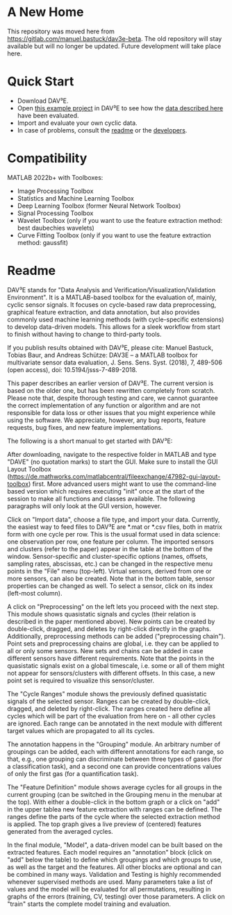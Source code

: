 # A New Home
This repository was moved here from https://gitlab.com/manuel.bastuck/dav3e-beta. The old repository will stay available but will no longer be updated. Future development will take place here.
# Quick Start
* Download DAV³E.
* Open [this example project](https://www.dropbox.com/s/p1ybuayfz6aw3mr/project_UST.zip?dl=0) in DAV³E to see how the [data described here](http://doi.org/10.5281/zenodo.1411209) have been evaluated.
* Import and evaluate your own cyclic data. 
* In case of problems, consult the [readme](#readme) or the [developers](mailto:dev@lmt.uni-saarland.de).
# Compatibility
MATLAB 2022b+ with Toolboxes:
* Image Processing Toolbox
* Statistics and Machine Learning Toolbox
* Deep Learning Toolbox (former Neural Network Toolbox)
* Signal Processing Toolbox
* Wavelet Toolbox (only if you want to use the feature extraction method: best daubechies wavelets)
* Curve Fitting Toolbox (only if you want to use the feature extraction method: gaussfit)
# Readme
DAV³E stands for "Data Analysis and Verification/Visualization/Validation Environment". It is a MATLAB-based toolbox for the evaluation of, mainly, cyclic sensor signals. It focuses on cycle-based raw data preprocessing, graphical feature extraction, and data annotation, but also provides commonly used machine learning methods (with cycle-specific extensions) to develop data-driven models. This allows for a sleek workflow from start to finish without having to change to third-party tools.

If you publish results obtained with DAV³E, please cite:
Manuel Bastuck, Tobias Baur, and Andreas Schütze: DAV3E – a MATLAB toolbox for multivariate sensor data evaluation, J. Sens. Sens. Syst. (2018), 7, 489-506 (open access), doi: 10.5194/jsss-7-489-2018.

This paper describes an earlier version of DAV³E. The current version is based on the older one, but has been rewritten completely from scratch. Please note that, despite thorough testing and care, we cannot guarantee the correct implementation of any function or algorithm and are not responsible for data loss or other issues that you might experience while using the software. We appreciate, however, any bug reports, feature requests, bug fixes, and new feature implementations.

The following is a short manual to get started with DAV³E:

After downloading, navigate to the respective folder in MATLAB and type "DAVE" (no quotation marks) to start the GUI. Make sure to install the GUI Layout Toolbox (https://de.mathworks.com/matlabcentral/fileexchange/47982-gui-layout-toolbox) first. More advanced users might want to use the command-line based version which requires executing "init" once at the start of the session to make all functions and classes available. The following paragraphs will only look at the GUI version, however.

Click on "Import data", choose a file type, and import your data. Currently, the easiest way to feed files to DAV³E are *.mat or *.csv files, both in matrix form with one cycle per row. This is the usual format used in data science: one observation per row, one feature per column. The imported sensors and clusters (refer to the paper) appear in the table at the bottom of the window. Sensor-specific and cluster-specific options (names, offsets, sampling rates, abscissas, etc.) can be changed in the respective menu points in the "File" menu (top-left). Virtual sensors, derived from one or more sensors, can also be created. Note that in the bottom table, sensor properties can be changed as well. To select a sensor, click on its index (left-most column).

A click on "Preprocessing" on the left lets you proceed with the next step. This module shows quasistatic signals and cycles (their relation is described in the paper mentioned above). New points can be created by double-click, dragged, and deletes by right-click directly in the graphs. Additionally, preprocessing methods can be added ("preprocessing chain"). Point sets and preprocessing chains are global, i.e. they can be applied to all or only some sensors. New sets and chains can be added in case different sensors have different requirements. Note that the points in the quasistatic signals exist on a global timescale, i.e. some or all of them might not appear for sensors/clusters with different offsets. In this case, a new point set is required to visualize this sensor/cluster.

The "Cycle Ranges" module shows the previously defined quasistatic signals of the selected sensor. Ranges can be created by double-click, dragged, and deleted by right-click. The ranges created here define all cycles which will be part of the evaluation from here on - all other cycles are ignored. Each range can be annotated in the next module with different target values which are propagated to all its cycles.

The annotation happens in the "Grouping" module. An arbitrary number of groupings can be added, each with different annotations for each range, so that, e.g., one grouping can discriminate between three types of gases (for a classification task), and a second one can provide concentrations values of only the first gas (for a quantification task).

The "Feature Definition" module shows average cycles for all groups in the current grouping (can be switched in the Grouping menu in the menubar at the top). With either a double-click in the bottom graph or a click on "add" in the upper tablea new feature extraction with ranges can be defined. The ranges define the parts of the cycle where the selected extraction method is applied. The top graph gives a live preview of (centered) features generated from the averaged cycles.

In the final module, "Model", a data-driven model can be built based on the extracted features. Each model requires an "annotation" block (click on "add" below the table) to define which groupings and which groups to use, as well as the target and the features. All other blocks are optional and can be combined in many ways. Validation and Testing is highly recommended whenever supervised methods are used. Many parameters take a list of values and the model will be evaluated for all permutations, resulting in graphs of the errors (training, CV, testing) over those parameters. A click on "train" starts the complete model training and evaluation.

